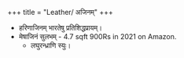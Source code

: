+++
title = "Leather/ अजिनम्"
+++

- हरिणाजिनम् भारतेषु प्रतिशिद्धप्रायम्।
- मेषाजिनं सुलभम् - 4.7 sqft 900Rs in 2021 on Amazon. 
  - लघुरन्ध्राणि स्युः।
  

